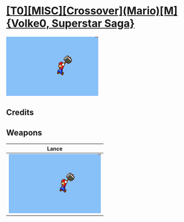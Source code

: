 # [\[T0\]\[MISC\]\[Crossover\]\(Mario\)\[M\]{Volke0, Superstar Saga}](../%5BT0%5D%5BMISC%5D%5BCrossover%5D(Mario)%5BM%5D%7BVolke0,%20Superstar%20Saga%7D)

<img src="./2.%20Lance%20(Hammer)/Lance_000.png" alt="[T0][MISC][Crossover](Mario)[M]{Volke0, Superstar Saga} standing" />

## Credits



## Weapons


|Lance |
|  :---: |
| <img alt="Lance animation" src="./2.%20Lance%20(Hammer)/Lance.gif" /> |
